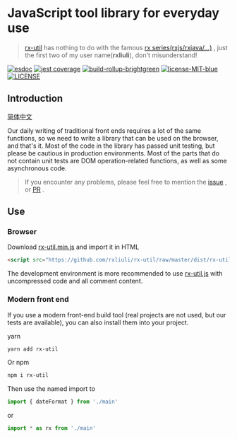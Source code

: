 # JavaScript tool library for everyday use

> [rx-util](https://github.com/rxliuli/rx-util) has nothing to do with the famous [rx series(rxjs/rxjava/...)](https://github.com/ReactiveX/) , just the first two of my user name(**rxliuli**), don't misunderstand!

[![esdoc](https://img.shields.io/badge/document-98%25-brightgreen.svg)](https://rx-util.rxliuli.com/) [![jest coverage](https://img.shields.io/badge/jest-75.59%25-lightgrey.svg)](https://rx-util.rxliuli.com/coverage/lcov-report/) [![build-rollup-brightgreen](https://img.shields.io/badge/build-rollup-brightgreen.svg)](https://rollupjs.com/) [![license-MIT-blue](https://img.shields.io/badge/license-MIT-blue.svg)](https://opensource.org/licenses/MIT) [![LICENSE](https://img.shields.io/badge/license-Anti%20996-blue.svg)](https://github.com/996icu/996.ICU/blob/master/LICENSE)

## Introduction

[简体中文](https://github.com/rxliuli/rx-util/blob/master/readme-zh-cn.md)

Our daily writing of traditional front ends requires a lot of the same functions, so we need to write a library that can be used on the browser, and that's it. Most of the code in the library has passed unit testing, but please be cautious in production environments. Most of the parts that do not contain unit tests are DOM operation-related functions, as well as some asynchronous code.

> If you encounter any problems, please feel free to mention the [issue](https://github.com/rxliuli/rx-util/issues) , or [PR](https://github.com/rxliuli/rx-util/pulls) .

## Use

### Browser

Download [rx-util.min.js](https://github.com/rxliuli/rx-util/raw/master/dist/rx-util.min.js) and import it in HTML

```html
<script src="https://github.com/rxliuli/rx-util/raw/master/dist/rx-util.min.js"></script>
```

The development environment is more recommended to use [rx-util.js](https://github.com/rxliuli/rx-util/raw/master/dist/rx-util.js) with uncompressed code and all comment content.

### Modern front end

If you use a modern front-end build tool (real projects are not used, but our tests are available), you can also install them into your project.

yarn

```sh
yarn add rx-util
```

Or npm

```sh
npm i rx-util
```

Then use the named import to

```js
import { dateFormat } from './main'
```

or

```js
import * as rx from './main'
```
